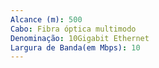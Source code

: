 ```yaml
---
Alcance (m): 500
Cabo: Fibra óptica multimodo
Denominação: 10Gigabit Ethernet
Largura de Banda(em Mbps): 10
---
```

